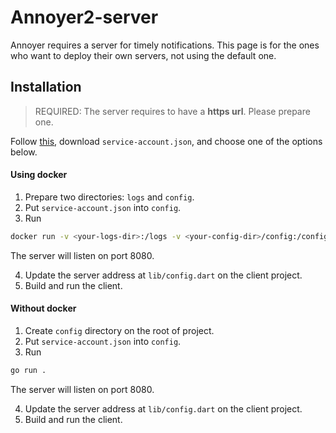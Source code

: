 # Annoyer2-server

Annoyer requires a server for timely notifications. This page is for the ones who want to deploy their own servers, not using the default one.

## Installation

> REQUIRED: The server requires to have a **https url**. Please prepare one.

Follow [this](https://firebase.google.com/docs/admin/setup/#go), download `service-account.json`, and choose one of the options below.

#### Using docker

1. Prepare two directories: `logs` and `config`.
2. Put `service-account.json` into `config`.
3. Run

```bash
docker run -v <your-logs-dir>:/logs -v <your-config-dir>/config:/config -p 8080:8080/tcp molehair/annoyer2server:latest
```

The server will listen on port 8080.

4. Update the server address at `lib/config.dart` on the client project.
5. Build and run the client.

#### Without docker

1. Create `config` directory on the root of project.
2. Put `service-account.json` into `config`.
3. Run

```bash
go run .
```

The server will listen on port 8080.

4. Update the server address at `lib/config.dart` on the client project.
5. Build and run the client.
